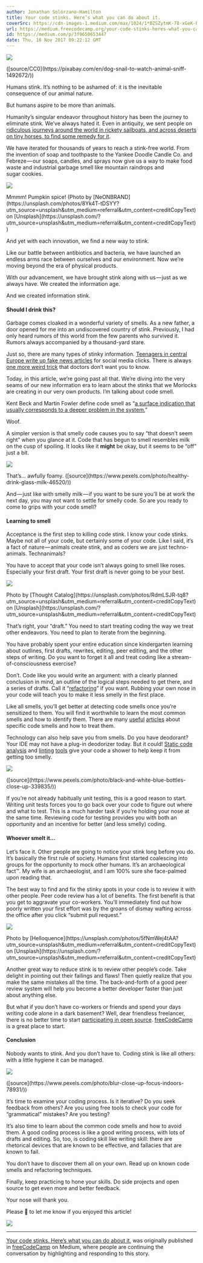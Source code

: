 ```yaml
---
author: Jonathan Solórzano-Hamilton
title: Your code stinks. Here’s what you can do about it.
coverSrc: https://cdn-images-1.medium.com/max/1024/1*BZSZytmK-78-xGeK-P0_fw.jpeg
url: https://medium.freecodecamp.org/your-code-stinks-heres-what-you-can-do-about-it-3f9650653447?source=rss----336d898217ee---4
id: https://medium.com/p/3f9650653447
date: Thu, 16 Nov 2017 09:22:12 GMT
---
```

![](https://cdn-images-1.medium.com/max/1024/1*BZSZytmK-78-xGeK-P0_fw.jpeg)

<figcaption>([source/CC0](https://pixabay.com/en/dog-snail-to-watch-animal-sniff-1492672/))</figcaption>



Humans stink. It’s nothing to be ashamed of: it is the inevitable consequence of our animal nature.

But humans aspire to be more than animals.

Humanity’s singular endeavor throughout history has been the journey to eliminate stink. We’ve always hated it. Even in antiquity, we sent people on [ridiculous journeys around the world in rickety sailboats, and across deserts on tiny horses, to find some remedy for it](https://en.wikipedia.org/wiki/Spice_trade).

We have iterated for thousands of years to reach a stink-free world. From the invention of soap and toothpaste to the Yankee Doodle Candle Co. and Febreze — our soaps, candles, and sprays now give us a way to make food waste and industrial garbage smell like mountain raindrops and sugar cookies.

![](https://cdn-images-1.medium.com/max/1024/1*edw-nKvDvMKNpTxE3Y5_8Q.jpeg)

<figcaption>Mmmm! Pumpkin spice! (Photo by [NeONBRAND](https://unsplash.com/photos/8Yk4T-tDSYY?utm_source=unsplash&utm_medium=referral&utm_content=creditCopyText) on [Unsplash](https://unsplash.com/?utm_source=unsplash&utm_medium=referral&utm_content=creditCopyText))</figcaption>



And yet with each innovation, we find a new way to stink.

Like our battle between antibiotics and bacteria, we have launched an endless arms race between ourselves and our environment. Now we’re moving beyond the era of physical products.

With our advancement, we have brought stink along with us — just as we always have. We created the information age.

And we created information stink.

#### Should I drink this?

Garbage comes cloaked in a wonderful variety of smells. As a new father, a door opened for me into an undiscovered country of stink. Previously, I had only heard rumors of this world from the few parents who survived it. Rumors always accompanied by a thousand-yard stare.

Just so, there are many types of stinky information. [Teenagers in central Europe write up fake news articles](https://www.npr.org/2016/12/14/505547295/fake-news-expert-on-how-false-stories-spread-and-why-people-believe-them) for social media clicks. There is always [one more weird trick](http://www.slate.com/articles/business/moneybox/2013/07/how_one_weird_trick_conquered_the_internet_what_happens_when_you_click_on.html) that doctors don’t want you to know.

Today, in this article, we’re going past all that. We’re diving into the very seams of our new information era to learn about the stinks that we Morlocks are creating in our very own products. I’m talking about code smell.

Kent Beck and Martin Fowler define code smell as “[a surface indication that usually corresponds to a deeper problem in the system.](https://martinfowler.com/bliki/CodeSmell.html)”

Woof.

A simpler version is that smelly code causes you to say “that doesn’t seem right” when you glance at it. Code that has begun to smell resembles milk on the cusp of spoiling. It looks like it **might** be okay, but it seems to be “off” just a bit.

![](https://cdn-images-1.medium.com/max/1024/1*0ViDoBn7nMsPuXg_y4P2KA.jpeg)

<figcaption>That’s… awfully foamy. ([source](https://www.pexels.com/photo/healthy-drink-glass-milk-46520/))</figcaption>



And — just like with smelly milk — if you want to be sure you’ll be at work the next day, you may not want to settle for smelly code. So are you ready to come to grips with your code smell?

#### Learning to smell

Acceptance is the first step to killing code stink. I know your code stinks. Maybe not all of your code, but certainly some of your code. Like I said, it’s a fact of nature — animals create stink, and as coders we are just techno-animals. Technanimals?

You have to accept that your code isn’t always going to smell like roses. Especially your first draft. Your first draft is never going to be your best.

![](https://cdn-images-1.medium.com/max/1024/1*Y1zZK3fLQN54kseJEnowUw.jpeg)

<figcaption>Photo by [Thought Catalog](https://unsplash.com/photos/RdmLSJR-tq8?utm_source=unsplash&utm_medium=referral&utm_content=creditCopyText) on [Unsplash](https://unsplash.com/?utm_source=unsplash&utm_medium=referral&utm_content=creditCopyText)</figcaption>



That’s right, your “draft.” You need to start treating coding the way we treat other endeavors. You need to plan to iterate from the beginning.

You have probably spent your entire education since kindergarten learning about outlines, first drafts, rewrites, editing, peer editing, and the other steps of writing. Do you want to forget it all and treat coding like a stream-of-consciousness exercise?

Don’t. Code like you would write an argument: with a clearly planned conclusion in mind, an outline of the logical steps needed to get there, and a series of drafts. Call it “[refactoring](https://refactoring.com/)” if you want. Rubbing your own nose in your code will teach you to make it less smelly in the first place.

Like all smells, you’ll get better at detecting code smells once you’re sensitized to them. You will find it worthwhile to learn the most common smells and how to identify them. There are many [useful](https://blog.codinghorror.com/code-smells/) [articles](https://sourcemaking.com/refactoring/smells) about specific code smells and how to treat them.

Technology can also help save you from smells. Do you have deodorant? Your IDE may not have a plug-in deodorizer today. But it could! [Static code analysis](https://www.sonarqube.org/) and [linting](https://guide.freecodecamp.org/javascript/code-linting-in-javascript/) [tools](https://medium.freecodecamp.org/how-to-set-up-eslint-in-atom-to-contribute-to-freecodecamp-3467dee86e2c) give your code a shower to help keep it from getting too smelly.

![](https://cdn-images-1.medium.com/max/1024/1*FntCclZjLFE_wRbh71akig.png)

<figcaption>([source](https://www.pexels.com/photo/black-and-white-blue-bottles-close-up-339835/))</figcaption>



If you’re not already habitually unit testing, this is a good reason to start. Writing unit tests forces you to go back over your code to figure out where and what to test. This is a much harder task if you’re holding your nose at the same time. Reviewing code for testing provides you with both an opportunity and an incentive for better (and less smelly) coding.

#### Whoever smelt it…

Let’s face it. Other people are going to notice your stink long before you do. It’s basically the first rule of society. Humans first started coalescing into groups for the opportunity to mock other humans. It’s an archaeological fact™️. My wife is an archaeologist, and I am 100% sure she face-palmed upon reading that.

The best way to find and fix the stinky spots in your code is to review it with other people. Peer code review has a lot of benefits. The first benefit is that you get to aggravate your co-workers. You’ll immediately find out how poorly written your first effort was by the groans of dismay wafting across the office after you click “submit pull request.”

![](https://cdn-images-1.medium.com/max/1024/1*8c333d_YNEHG4q3UDb1wTA.jpeg)

<figcaption>Photo by [Helloquence](https://unsplash.com/photos/5fNmWej4tAA?utm_source=unsplash&utm_medium=referral&utm_content=creditCopyText) on [Unsplash](https://unsplash.com/?utm_source=unsplash&utm_medium=referral&utm_content=creditCopyText)</figcaption>



Another great way to reduce stink is to review other people’s code. Take delight in pointing out their failings and flaws! Then quietly realize that you make the same mistakes all the time. The back-and-forth of a good peer review system will help you become a better developer faster than just about anything else.

But what if you don’t have co-workers or friends and spend your days writing code alone in a dark basement? Well, dear friendless freelancer, there is no better time to start [participating in open source](https://medium.freecodecamp.org/i-just-got-my-free-hacktoberfest-shirt-heres-a-quick-way-you-can-get-yours-fa78d6e24307). [freeCodeCamp](https://www.freecodecamp.org/) is a great place to start.

#### Conclusion

Nobody wants to stink. And you don’t have to. Coding stink is like all others: with a little hygiene it can be managed.

![](https://cdn-images-1.medium.com/max/1024/1*MJKQTcoms33CWn0yL_nETA.jpeg)

<figcaption>([source](https://www.pexels.com/photo/blur-close-up-focus-indoors-78931/))</figcaption>



It’s time to examine your coding process. Is it iterative? Do you seek feedback from others? Are you using free tools to check your code for “grammatical” mistakes? Are you testing?

It’s also time to learn about the common code smells and how to avoid them. A good coding process is like a good writing process, with lots of drafts and editing. So, too, is coding skill like writing skill: there are rhetorical devices that are known to be effective, and fallacies that are known to fail.

You don’t have to discover them all on your own. Read up on known code smells and refactoring techniques.

Finally, keep practicing to hone your skills. Do side projects and open source to get even more and better feedback.

Your nose will thank you.

Please 👏 to let me know if you enjoyed this article!

![](https://medium.com/_/stat?event=post.clientViewed&referrerSource=full_rss&postId=3f9650653447)

* * *

[Your code stinks. Here’s what you can do about it.](https://medium.freecodecamp.org/your-code-stinks-heres-what-you-can-do-about-it-3f9650653447) was originally published in [freeCodeCamp](https://medium.freecodecamp.org) on Medium, where people are continuing the conversation by highlighting and responding to this story.
